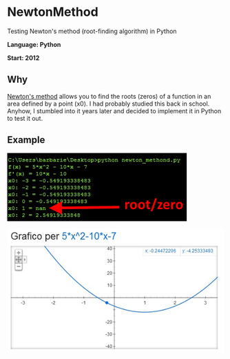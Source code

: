 # NewtonMethod
Testing Newton's method (root-finding algorithm) in Python

**Language: Python**

**Start: 2012**

## Why
[Newton's method](https://en.wikipedia.org/wiki/Newton%27s_method) allows you to find the roots (zeros) of a function in an area defined by a point (x0). I had probably studied this back in school. Anyhow, I stumbled into it years later and decided to implement it in Python to test it out.

## Example

![Example](/images/console.png)

![Plot](/images/google_plot.png)

